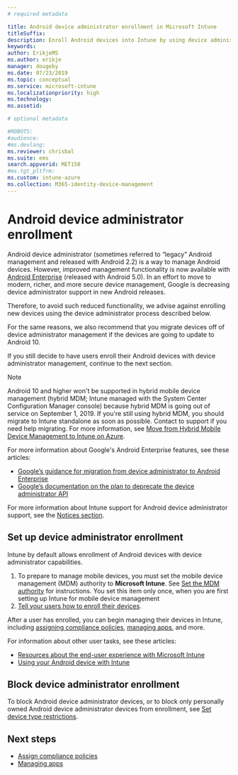 ```yaml
---
# required metadata

title: Android device administrator enrollment in Microsoft Intune
titleSuffix: 
description: Enroll Android devices into Intune by using device administrator enrollment.
keywords:
author: ErikjeMS 
ms.author: erikje
manager: dougeby
ms.date: 07/23/2019
ms.topic: conceptual
ms.service: microsoft-intune
ms.localizationpriority: high
ms.technology:
ms.assetid: 

# optional metadata

#ROBOTS:
#audience:
#ms.devlang:
ms.reviewer: chrisbal
ms.suite: ems
search.appverid: MET150
#ms.tgt_pltfrm:
ms.custom: intune-azure
ms.collection: M365-identity-device-management
---
```


# Android device administrator enrollment

Android device administrator (sometimes referred to “legacy” Android management and released with Android 2.2) is a way to manage Android devices. However, improved management functionality is now available with [Android Enterprise](https://www.android.com/enterprise/management/) (released with Android 5.0). In an effort to move to modern, richer, and more secure device management, Google is decreasing device administrator support in new Android releases.

Therefore, to avoid such reduced functionality, we advise against enrolling new devices using the device administrator process described below.

For the same reasons, we also recommend that you migrate devices off of device administrator management if the devices are going to update to Android 10. 


If you still decide to have users enroll their Android devices with device administrator management, continue to the next section.  
 
> [!Note]  
> Android 10 and higher won't be supported in hybrid mobile device management (hybrid MDM; Intune managed with the System Center Configuration Manager console) because hybrid MDM is going out of service on September 1, 2019. If you're still using hybrid MDM, you should migrate to Intune standalone as soon as possible. Contact to support if you need help migrating. For more information, see [Move from Hybrid Mobile Device Management to Intune on Azure](https://aka.ms/hybrid_notification).

For more information about Google's Android Enterprise features, see these articles:
- [Google’s guidance for migration from device administrator to Android Enterprise](http://static.googleusercontent.com/media/android.com/en/enterprise/static/2016/pdfs/enterprise/Android-Enterprise-Migration-Bluebook_2019.pdf)
- [Google’s documentation on the plan to deprecate the device administrator API](https://developers.google.com/android/work/device-admin-deprecation)

For more information about Intune support for Android device administrator support, see the [Notices section](whats-new.md#decreasing-support-for-android-device-administrator).

## Set up device administrator enrollment

Intune by default allows enrollment of Android devices with device administrator capabilities.

1. To prepare to manage mobile devices, you must set the mobile device management (MDM) authority to **Microsoft Intune**. See [Set the MDM authority](mdm-authority-set.md) for instructions. You set this item only once, when you are first setting up Intune for mobile device management
2. [Tell your users how to enroll their devices](/intune-user-help/enroll-your-device-in-intune-android).  

After a user has enrolled, you can begin managing their devices in Intune, including [assigning compliance policies](compliance-policy-create-android.md), [managing apps](app-management.md), and more.

For information about other user tasks, see these articles:
- [Resources about the end-user experience with Microsoft Intune](end-user-educate.md)
- [Using your Android device with Intune](https://docs.microsoft.com/intune-user-help/using-your-android-device-with-intune)


## Block device administrator enrollment
To block Android device administrator devices, or to block only personally owned Android device administrator devices from enrollment, see [Set device type restrictions](enrollment-restrictions-set.md).



## Next steps
- [Assign compliance policies](compliance-policy-create-android.md)
- [Managing apps](app-management.md)